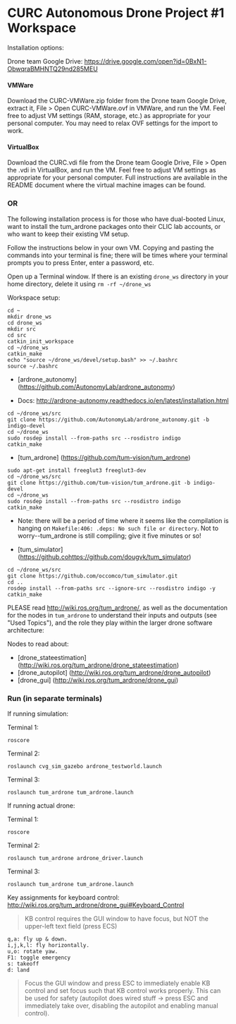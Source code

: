 # CURC Autonomous Drone Project #1 Workspace

Installation options:

Drone team Google Drive: https://drive.google.com/open?id=0BxN1-ObwqraBMHNTQ29nd285MEU

#### VMWare
Download the CURC-VMWare.zip folder from the Drone team Google Drive, extract it, File > Open CURC-VMWare.ovf in VMWare, and run the VM. Feel free to adjust VM settings (RAM, storage, etc.) as appropriate for your personal computer. You may need to relax OVF settings for the import to work. 

#### VirtualBox
Download the CURC.vdi file from the Drone team Google Drive, File > Open the .vdi in VirtualBox, and run the VM. Feel free to adjust VM settings as appropriate for your personal computer.
Full instructions are available in the README document where the virtual machine images can be found.

### OR

The following installation process is for those who have dual-booted Linux, want to install the tum_ardrone packages onto their CLIC lab accounts, or who want to keep their existing VM setup.

Follow the instructions below in your own VM. Copying and pasting the commands into your terminal is fine; there will be times where your terminal prompts you to press Enter, enter a password, etc.

Open up a Terminal window. If there is an existing ```drone_ws``` directory in your home directory, delete it using ```rm -rf ~/drone_ws```

Workspace setup:
```
cd ~
mkdir drone_ws
cd drone_ws
mkdir src
cd src
catkin_init_workspace
cd ~/drone_ws
catkin_make
echo "source ~/drone_ws/devel/setup.bash" >> ~/.bashrc
source ~/.bashrc
```

 * [ardrone_autonomy] (https://github.com/AutonomyLab/ardrone_autonomy)
  - Docs: http://ardrone-autonomy.readthedocs.io/en/latest/installation.html
 ```
 cd ~/drone_ws/src
 git clone https://github.com/AutonomyLab/ardrone_autonomy.git -b indigo-devel
 cd ~/drone_ws
 sudo rosdep install --from-paths src --rosdistro indigo 
 catkin_make
 ```
 * [tum_ardrone] (https://github.com/tum-vision/tum_ardrone)
 
 ```
 sudo apt-get install freeglut3 freeglut3-dev
 cd ~/drone_ws/src
 git clone https://github.com/tum-vision/tum_ardrone.git -b indigo-devel
 cd ~/drone_ws
 sudo rosdep install --from-paths src --rosdistro indigo 
 catkin_make
 ```
  - Note: there will be a period of time where it seems like the compilation is hanging on ```Makefile:406: .deps: No such file or directory```. Not to worry--tum_ardrone is still compiling; give it five minutes or so!
 * [tum_simulator] (https://github.cohttps://github.com/dougvk/tum_simulator)
 
 ```
 cd ~/drone_ws/src
 git clone https://github.com/occomco/tum_simulator.git
 cd ..
 rosdep install --from-paths src --ignore-src --rosdistro indigo -y
 catkin_make
 ```
 
PLEASE read http://wiki.ros.org/tum_ardrone/, as well as the documentation for the nodes in ```tum_ardrone``` to understand their inputs and outputs (see "Used Topics"), and the role they play within the larger drone software architecture:

Nodes to read about:
 * [drone_stateestimation] (http://wiki.ros.org/tum_ardrone/drone_stateestimation)
 * [drone_autopilot] (http://wiki.ros.org/tum_ardrone/drone_autopilot)
 * [drone_gui] (http://wiki.ros.org/tum_ardrone/drone_gui)

### Run (in separate terminals)

If running simulation:

Terminal 1:
```
roscore
```
Terminal 2:
```
roslaunch cvg_sim_gazebo ardrone_testworld.launch
```
Terminal 3:
```
roslaunch tum_ardrone tum_ardrone.launch
```

If running actual drone:

Terminal 1:
```
roscore
```
Terminal 2:
```
roslaunch tum_ardrone ardrone_driver.launch
```
Terminal 3:
```
roslaunch tum_ardrone tum_ardrone.launch
```

Key assignments for keyboard control: 
http://wiki.ros.org/tum_ardrone/drone_gui#Keyboard_Control


> KB control requires the GUI window to have focus, but NOT the upper-left text field (press ECS)

    q,a: fly up & down.
    i,j,k,l: fly horizontally.
    u,o: rotate yaw.
    F1: toggle emergency
    s: takeoff
    d: land 

> Focus the GUI window and press ESC to immediately enable KB control and set focus such that KB control works properly. This can be used for safety (autopilot does wired stuff -> press ESC and immediately take over, disabling the autopilot and enabling manual control).
